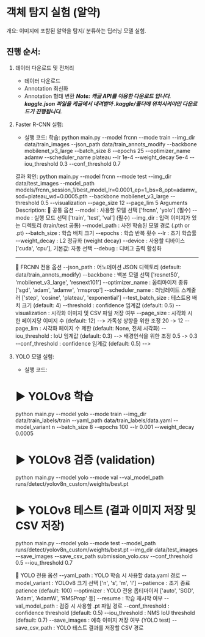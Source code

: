 # 객체 탐지 실험 (알약)
 개요: 이미지에 포함된 알약을 탐지/ 분류하는 딥러닝 모델 실험.

 ## 진행 순서:

 1. 데이터 다운로드 및 전처리
    - 데이터 다운로드
    - Annotation 최신화
    - Annotation 형태 변환
    ***Note: 캐글 API를 이용한 다운로드 입니다. kaggle.json 파일을 케글에서 내려받아 .kaggle/폴더에 위치시켜야만 다운로드가 진행됩니다.***

 2. Faster R-CNN 실험:
    - 실행 코드:
    학습:
    python main.py --model frcnn --mode train --img_dir data/train_images --json_path data/train_annots_modify --backbone mobilenet_v3_large --batch_size 8 --epochs 25 --optimizer_name adamw --scheduler_name plateau --lr 1e-4 --weight_decay 5e-4 --iou_threshold 0.3 --conf_threshold 0.7

    결과 확인:
    python main.py --model frcnn --mode test --img_dir data/test_images --model_path models/frcnn_session_1/best_model_lr=0.0001_ep=1_bs=8_opt=adamw_scd=plateau_wd=0.0005.pth --backbone mobilenet_v3_large --threshold 0.5 --visualization --page_size 12 --page_lim 5
    Arguments Description:
    🔸 공통 옵션
        --model               : 사용할 모델 선택 ['frcnn', 'yolo'] (필수)
        --mode                : 실행 모드 선택 ['train', 'test', 'val'] (필수)
        --img_dir             : 입력 이미지가 있는 디렉토리 (train/test 공통)
        --model_path          : 사전 학습된 모델 경로 (.pth or .pt)
        --batch_size          : 학습 배치 크기
        --epochs              : 학습 반복 횟수
        --lr                  : 초기 학습률
        --weight_decay        : L2 정규화 (weight decay)
        --device              : 사용할 디바이스 ['cuda', 'cpu'], 기본값: 자동 선택
        --debug               : 디버그 출력 활성화

    ------------------------------------------------------------------------------------
    🔸 FRCNN 전용 옵션
        --json_path           : 어노테이션 JSON 디렉토리 (default: data/train_annots_modify)
        --backbone            : 백본 모델 선택 ['resnet50', 'mobilenet_v3_large', 'resnext101']
        --optimizer_name      : 옵티마이저 종류 ['sgd', 'adam', 'adamw', 'rmsprop']
        --scheduler_name      : 러닝레이트 스케줄러 ['step', 'cosine', 'plateau', 'exponential']
        --test_batch_size     : 테스트용 배치 크기 (default: 4)
        --threshold           : confidence 임계값 (default: 0.5)
        --visualization       : 시각화 이미지 및 CSV 파일 저장 여부
        --page_size           : 시각화 시 한 페이지당 이미지 수 (default: 12) --> 가독성 상향을 위한 조정 20 -> 12
        --page_lim            : 시각화 페이지 수 제한 (default: None, 전체 시각화)
        --iou_threshold       : IoU 임계값 (default: 0.3) --> 배경인식을 위한 조정 0.5 -> 0.3
        --conf_threshold      : confidence 임계값 (default: 0.5)  -->

 3. YOLO 모델 실험:
    - 실행 코드:
    # ▶ YOLOv8 학습
    python main.py --model yolo --mode train --img_dir data/train_labels/train --yaml_path data/train_labels/data.yaml --model_variant n --batch_size 8 --epochs 100 --lr 0.001 --weight_decay 0.0005

    # ▶ YOLOv8 검증 (validation)
    python main.py --model yolo --mode val --val_model_path runs/detect/yolov8n_custom/weights/best.pt

    # ▶ YOLOv8 테스트 (결과 이미지 저장 및 CSV 저장)
    python main.py --model yolo --mode test --model_path runs/detect/yolov8n_custom/weights/best.pt --img_dir data/test_images --save_images --save_csv_path submission_yolo.csv --conf_threshold 0.5 --iou_threshold 0.7

    🔸 YOLO 전용 옵션
        --yaml_path           : YOLO 학습 시 사용할 data.yaml 경로
        --model_variant       : YOLOv8 크기 선택 ['n', 's', 'm', 'l']
        --patience            : 조기 종료 patience (default: 100)
        --optimizer           : YOLO 전용 옵티마이저 ['auto', 'SGD', 'Adam', 'AdamW', 'RMSProp' 등]
        --resume              : 학습 재시작 여부
        --val_model_path      : 검증 시 사용할 .pt 파일 경로
        --conf_threshold      : confidence threshold (default: 0.5)
        --iou_threshold       : NMS IoU threshold (default: 0.7)
        --save_images         : 예측 이미지 저장 여부 (YOLO test)
        --save_csv_path       : YOLO 테스트 결과를 저장할 CSV 경로